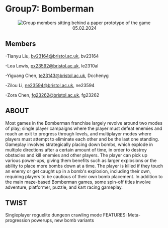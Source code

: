 # Group7: Bomberman

<figure>
    <img src="Assets/Images/group_meeting.jpg"
         alt="Group members sitting behind a paper prototype of the game">
   <figcaption style="text-align: center;">05.02.2024</figcaption>
</figure>

## Members

-Tianyu Liu, <bv23164@bristol.ac.uk>, bv23164

-Lea Lewis, <px23592@bristol.ac.uk>, le2310al

-Yiguang Chen, <te23143@bristol.ac.uk>, Dcchenyg

-Zilou Li, <ne23594@bristol.ac.uk>, ne23594

-Zora Chen, <fg23262@bristol.ac.uk>, fg23262

## ABOUT

Most games in the Bomberman franchise largely revolve around two modes of play; single player campaigns where the player must defeat enemies and reach an exit to progress through levels, and multiplayer modes where players must attempt to eliminate each other and be the last one standing. Gameplay involves strategically placing down bombs, which explode in multiple directions after a certain amount of time, in order to destroy obstacles and kill enemies and other players. The player can pick up various power-ups, giving them benefits such as larger explosions or the ability to place more bombs down at a time. The player is killed if they touch an enemy or get caught up in a bomb's explosion, including their own, requiring players to be cautious of their own bomb placement. In addition to the main maze-based Bomberman games, some spin-off titles involve adventure, platformer, puzzle, and kart racing gameplay.

## TWIST

Singleplayer roguelite dungeon crawling mode
FEATURES: Meta-progression powerups, new bomb variants
